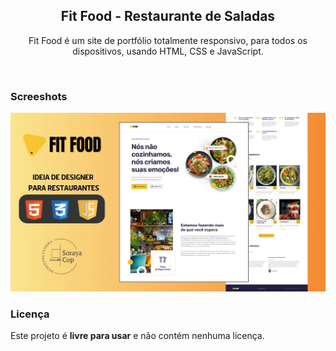<div align="center">

<h2 align="center">Fit Food - Restaurante de Saladas</h2>

Fit Food é um site de portfólio totalmente responsivo, para todos os dispositivos, usando HTML, CSS e JavaScript.

 </div>

<br />

### Screeshots

![Fit Food Desktop Demo](./readme-images/desktop-demo.jpg "Desktop Demo")

### Licença

Este projeto é **livre para usar** e não contém nenhuma licença.
